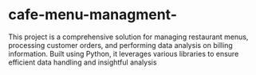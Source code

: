 # cafe-menu-managment-
This project is a comprehensive solution for managing restaurant menus, processing customer orders, and performing data analysis on billing information. Built using Python, it leverages various libraries to ensure efficient data handling and insightful analysis

